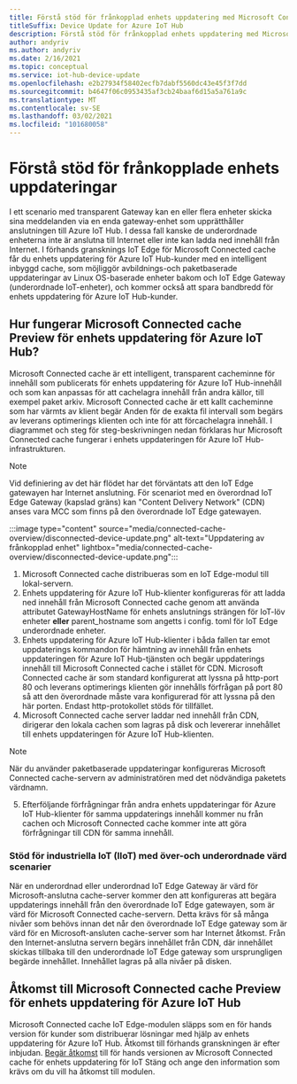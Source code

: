 ```yaml
---
title: Förstå stöd för frånkopplad enhets uppdatering med Microsoft Connected cache | Microsoft Docs
titleSuffix: Device Update for Azure IoT Hub
description: Förstå stöd för frånkopplad enhets uppdatering med Microsoft Connected cache
author: andyriv
ms.author: andyriv
ms.date: 2/16/2021
ms.topic: conceptual
ms.service: iot-hub-device-update
ms.openlocfilehash: e2b27934f58402ecfb7dabf5560dc43e45f3f7dd
ms.sourcegitcommit: b4647f06c0953435af3cb24baaf6d15a5a761a9c
ms.translationtype: MT
ms.contentlocale: sv-SE
ms.lasthandoff: 03/02/2021
ms.locfileid: "101680058"
---
```

# <a name="understand-support-for-disconnected-device-updates"></a>Förstå stöd för frånkopplade enhets uppdateringar

I ett scenario med transparent Gateway kan en eller flera enheter skicka sina meddelanden via en enda gateway-enhet som upprätthåller anslutningen till Azure IoT Hub. I dessa fall kanske de underordnade enheterna inte är anslutna till Internet eller inte kan ladda ned innehåll från Internet. I förhands gransknings IoT Edge för Microsoft Connected cache får du enhets uppdatering för Azure IoT Hub-kunder med en intelligent inbyggd cache, som möjliggör avbildnings-och paketbaserade uppdateringar av Linux OS-baserade enheter bakom och IoT Edge Gateway (underordnade IoT-enheter), och kommer också att spara bandbredd för enhets uppdatering för Azure IoT Hub-kunder.

## <a name="how-does-microsoft-connected-cache-preview-for-device-update-for-azure-iot-hub-work"></a>Hur fungerar Microsoft Connected cache Preview för enhets uppdatering för Azure IoT Hub?

Microsoft Connected cache är ett intelligent, transparent cacheminne för innehåll som publicerats för enhets uppdatering för Azure IoT Hub-innehåll och som kan anpassas för att cachelagra innehåll från andra källor, till exempel paket arkiv. Microsoft Connected cache är ett kallt cacheminne som har värmts av klient begär Anden för de exakta fil intervall som begärs av leverans optimerings klienten och inte för att förcachelagra innehåll. I diagrammet och steg för steg-beskrivningen nedan förklaras hur Microsoft Connected cache fungerar i enhets uppdateringen för Azure IoT Hub-infrastrukturen.

>[!Note]
>Vid definiering av det här flödet har det förväntats att den IoT Edge gatewayen har Internet anslutning. För scenariot med en överordnad IoT Edge Gateway (kapslad gräns) kan "Content Delivery Network" (CDN) anses vara MCC som finns på den överordnade IoT Edge gatewayen.

  :::image type="content" source="media/connected-cache-overview/disconnected-device-update.png" alt-text="Uppdatering av frånkopplad enhet" lightbox="media/connected-cache-overview/disconnected-device-update.png":::

1. Microsoft Connected cache distribueras som en IoT Edge-modul till lokal-servern.
2. Enhets uppdatering för Azure IoT Hub-klienter konfigureras för att ladda ned innehåll från Microsoft Connected cache genom att använda attributet GatewayHostName för enhets anslutnings strängen för IoT-löv enheter **eller** parent_hostname som angetts i config. toml för IoT Edge underordnade enheter.
3. Enhets uppdatering för Azure IoT Hub-klienter i båda fallen tar emot uppdaterings kommandon för hämtning av innehåll från enhets uppdateringen för Azure IoT Hub-tjänsten och begär uppdaterings innehåll till Microsoft Connected cache i stället för CDN. Microsoft Connected cache är som standard konfigurerat att lyssna på http-port 80 och leverans optimerings klienten gör innehålls förfrågan på port 80 så att den överordnade måste vara konfigurerad för att lyssna på den här porten.  Endast http-protokollet stöds för tillfället.
4. Microsoft Connected cache server laddar ned innehåll från CDN, dirigerar den lokala cachen som lagras på disk och levererar innehållet till enhets uppdateringen för Azure IoT Hub-klienten.
   
>[!Note]
>När du använder paketbaserade uppdateringar konfigureras Microsoft Connected cache-servern av administratören med det nödvändiga paketets värdnamn.

5. Efterföljande förfrågningar från andra enhets uppdateringar för Azure IoT Hub-klienter för samma uppdaterings innehåll kommer nu från cachen och Microsoft Connected cache kommer inte att göra förfrågningar till CDN för samma innehåll.

### <a name="supporting-industrial-iot-iiot-with-parentchild-hosting-scenarios"></a>Stöd för industriella IoT (IIoT) med över-och underordnade värd scenarier

När en underordnad eller underordnad IoT Edge Gateway är värd för Microsoft-anslutna cache-server kommer den att konfigureras att begära uppdaterings innehåll från den överordnade IoT Edge gatewayen, som är värd för Microsoft Connected cache-servern. Detta krävs för så många nivåer som behövs innan det når den överordnade IoT Edge gateway som är värd för en Microsoft-ansluten cache-server som har Internet åtkomst. Från den Internet-anslutna servern begärs innehållet från CDN, där innehållet skickas tillbaka till den underordnade IoT Edge gateway som ursprungligen begärde innehållet. Innehållet lagras på alla nivåer på disken.

## <a name="access-to-the-microsoft-connected-cache-preview-for-device-update-for-azure-iot-hub"></a>Åtkomst till Microsoft Connected cache Preview för enhets uppdatering för Azure IoT Hub

Microsoft Connected cache IoT Edge-modulen släpps som en för hands version för kunder som distribuerar lösningar med hjälp av enhets uppdatering för Azure IoT Hub. Åtkomst till förhands granskningen är efter inbjudan. [Begär åtkomst](https://aka.ms/MCCForDeviceUpdateForIoT) till för hands versionen av Microsoft Connected cache för enhets uppdatering för IoT Stäng och ange den information som krävs om du vill ha åtkomst till modulen.
